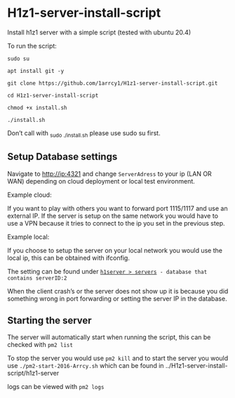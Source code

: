 <h1 dir="auto">H1z1-server-install-script</h1><p dir="auto">Install h1z1 server with a simple script (tested with ubuntu 20.4)</p><p dir="auto">To run the script:</p><p dir="auto"><code>sudo su</code></p><p dir="auto"><code>apt install git -y</code></p><p dir="auto"><code>git clone https://github.com/1arrcy1/H1z1-server-install-script.git</code> </p><p dir="auto"><code>cd H1z1-server-install-script</code> </p><p dir="auto"><code>chmod +x install.sh</code> </p><p dir="auto"><code>./install.sh</code></p><p dir="auto">Don’t call with <sub>sudo ./install.sh</sub> please use sudo su first. </p><h2>Setup Database settings</h2><p dir="auto">Navigate to <a href="http://ip:4321">http://ip:4321</a> and change <code>ServerAdress</code> to your ip (LAN OR WAN) depending on cloud deployment or local test environment. </p><p dir="auto"> </p><p dir="auto">Example cloud: </p><p dir="auto">If you want to play with others you want to forward port 1115/1117 and use an external IP. If the server is setup on the same network you would have to use a VPN because it tries to connect to the ip you set in the previous step. </p><p dir="auto">Example local: </p><p dir="auto">If you choose to setup the server on your local network you would use the local ip, this can be obtained with ifconfig. </p><p dir="auto"> </p><p dir="auto">The setting can be found under <code><u>h1server &gt; servers</u> - database that contains serverID:2</code></p><p dir="auto">When the client crash’s or the server does not show up it is because you did something wrong in port forwarding or setting the server IP in the database.</p><h2>Starting the server</h2><p>The server will automatically start when running the script, this can be checked with <code>pm2 list</code></p><p>To stop the server you would use <code>pm2 kill</code> and to start the server you would use <code>./pm2-start-2016-Arrcy.sh</code> which can be found in ../H1z1-server-install-script/h1z1-server</p><p>logs can be viewed with <code>pm2 logs</code></p><p></p>
